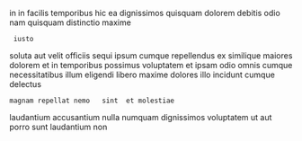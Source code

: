 <!--
title: Integrated value-added functionalities
author: Meaghan
date: 2015-02-08-1047
link: 2015-02-08-1047-integrated-value-added-functionalities
tags: [controller,JVM,PNG]
-->

 in 
in facilis temporibus  hic ea dignissimos quisquam dolorem
debitis odio nam
quisquam distinctio maxime
 	 iusto 
soluta  aut velit officiis sequi
ipsum cumque repellendus ex similique maiores dolorem et
in temporibus  possimus voluptatem
et ipsam odio omnis cumque necessitatibus illum eligendi libero
maxime dolores illo incidunt cumque delectus
 	magnam repellat nemo   sint  et molestiae
laudantium  accusantium nulla numquam dignissimos  voluptatem ut aut
porro sunt 
laudantium non 